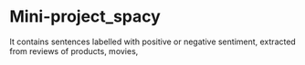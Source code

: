# Mini-project_spacy
It contains sentences labelled with positive or negative sentiment, extracted from reviews of products, movies,
